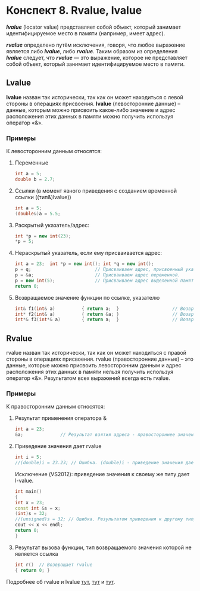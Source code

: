 # Конспект 8. Rvalue, lvalue
***lvalue*** (locator value) представляет собой объект, который занимает идентифицируемое место в памяти (например, имеет адрес).

***rvalue*** определено путём исключения, говоря, что любое выражение является либо ***lvalue***, либо ***rvalue***. Таким образом из определения ***lvalue*** следует, что ***rvalue*** — это выражение, которое не представляет собой объект, который занимает идентифицируемое место в памяти.
## Lvalue
**lvalue** назван так исторически, так как он может находиться с левой стороны в операциях присвоения.
**lvalue** (левосторонние данные) – данные, которым можно присвоить какое-либо значение и адрес расположения этих данных в памяти можно получить используя оператор «&».
### Примеры
К левосторонним данным относятся:
1. Переменные
   ```c++ 
   int a = 5;
   double b = 2.7;
2. Ссылки (в момент явного приведения с созданием временной ссылки ((тип&)lvalue))
   ```c++
   int a = 5;
   (double&)a = 5.5;
3. Раскрытый указатель/адрес: 
   ```c++ 
   int *p = new int(23);
   *p = 5;
4. Нераскрытый указатель, если ему присваивается адрес:
   ```c++
   int a = 23;  int *p = new int(); int *q = new int();
   p = q;                        // Присваиваем адрес, присвоенный указателю q.
   p = &a;                       // Присваиваем адрес переменной.
   p = new int(5);               // Присваиваем адрес выделенной памяти.
   return 0;
5. Возвращаемое значение функции по ссылке, указателю
   ```c++
   int& f1(int& a)          { return a;  }                    // Возвращает ссылочную переменную.
   int* f2(int& a)          { return &a; }                    // Возвращает адрес, на который ссылается ссылка.
   int*& f3(int*& a)        { return a;  }                    // Возвращает ссылочную переменную указатель.


## Rvalue
rvalue назван так исторически, так как он может находиться с правой стороны в операциях присвоения. 
rvalue (правосторонние данные) – это данные, которые можно присвоить левосторонним данным и адрес расположения этих данных в памяти нельзя получить используя оператор «&».
Результатом всех выражений всегда есть rvalue. 

### Примеры
К правосторонним данным относятся:
1. Результат применения оператора &
   ```c++
   int a = 23;
   &a;              // Результат взятия адреса - правостороннее значение.
2. Приведение значения дает rvalue
   ```c++
   int i = 5;
   //(double)i = 23.23; // Ошибка. (double)i - приведение значения дает r-value.
   ```
   Исключение (VS2012): приведение значения к своему же типу дает l-value.
   ```c++
   int main()
   {
   int x = 23;
   const int &s = x;
   (int)s = 32;
   //(unsigned)s = 32; // Ошибка. Результатом приведения к другому типу является r-value.
   cout << x << endl;
   return 0;
   }
3. Результат вызова функции, тип возвращаемого значения которой не является ссылка
   ```c++ 
   int r()  // Возвращает rvalue
   { return 0; }
Подробнее об rvalue и lvalue [тут](https://habr.com/ru/post/348198/), [тут](http://enotcpp.blogspot.com/2012/06/l-valuer-value.html) и [тут]().

